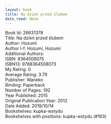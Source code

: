 ```yaml
---
layout: book
title: Na dzień przed ślubem
date_read: None
---
```


Book Id: 26631378<br />
Title: Na dzień przed ślubem<br />
Author: Hozumi<br />
Author l-f: Hozumi, Hozumi<br />
Additional Authors: <br />
ISBN: 8364508075<br />
ISBN13: 9788364508073<br />
My Rating: 0<br />
Average Rating: 3.79<br />
Publisher: Waneko<br />
Binding: Paperback<br />
Number of Pages: 192<br />
Year Published: 2015<br />
Original Publication Year: 2012<br />
Date Added: 2019/10/14<br />
Bookshelves: kupka-wstydu<br />
Bookshelves with positions: kupka-wstydu (#163)<br />


